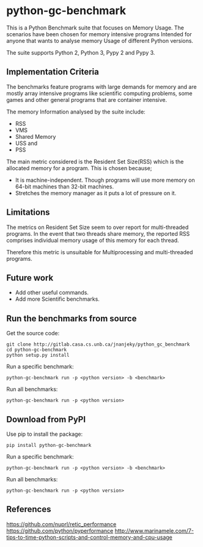 # python-gc-benchmark

This is a Python Benchmark suite that focuses on Memory Usage. The scenarios have been chosen for memory intensive programs Intended for anyone that wants to analyse memory Usage of different Python versions.

The suite supports Python 2, Python 3, Pypy 2 and Pypy 3.

## Implementation Criteria

The benchmarks feature programs with large demands for memory and are mostly array intensive programs like scientific computing problems, some games and other general programs that are container intensive.

The memory Information analysed by the suite include:

+ RSS
+ VMS
+ Shared Memory
+ USS and
+ PSS

The main metric considered is the Resident Set Size(RSS) which is the allocated memory for a program. This is chosen because;

+ It is machine-independent. Though programs will use more memory on 64-bit machines than 32-bit machines.
+ Stretches the memory manager as it puts a lot of pressure on it.

## Limitations

The metrics on Resident Set Size seem to over report for multi-threaded programs. In the event that two threads share memory, the reported RSS comprises individual memory usage of this memory for each thread. 

Therefore this metric is unsuitable for Multiprocessing and multi-threaded programs.

## Future work

+ Add other useful commands.
+ Add more Scientific benchmarks.

## Run the benchmarks from source

Get the source code:

    git clone http://gitlab.casa.cs.unb.ca/jnanjeky/python_gc_benchmark
    cd python-gc-benchmark
    python setup.py install

Run a specific benchmark:

    python-gc-benchmark run -p <python version> -b <benchmark>

Run all benchmarks:

    python-gc-benchmark run -p <python version>
    
## Download from PyPI

Use pip to install the package:

    pip install python-gc-benchmark

Run a specific benchmark:

    python-gc-benchmark run -p <python version> -b <benchmark>

Run all benchmarks:

    python-gc-benchmark run -p <python version>

## References

https://github.com/nuprl/retic_performance
https://github.com/python/pyperformance
http://www.marinamele.com/7-tips-to-time-python-scripts-and-control-memory-and-cpu-usage
